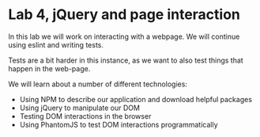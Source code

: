 # Lab 4, jQuery and page interaction

In this lab we will work on interacting with a webpage. We will continue using eslint and writing tests.

Tests are a bit harder in this instance, as we want to also test things that happen in the web-page.

We will learn about a number of different technologies:

- Using NPM to describe our application and download helpful packages
- Using jQuery to manipulate our DOM
- Testing DOM interactions in the browser
- Using PhantomJS to test DOM interactions programmatically


